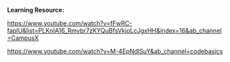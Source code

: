 **Learning Resource:**

https://www.youtube.com/watch?v=fFwRC-fapIU&list=PLKnIA16_Rmvbr7zKYQuBfsVkjoLcJgxHH&index=16&ab_channel=CampusX

https://www.youtube.com/watch?v=M-4EpNdlSuY&ab_channel=codebasics
